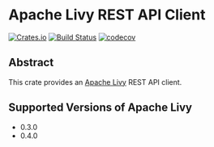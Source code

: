 # Apache Livy REST API Client
[![Crates.io](https://img.shields.io/crates/v/livy.svg)](https://crates.io/crates/livy)
[![Build Status](https://travis-ci.org/kjmrknsn/livy-rs.svg?branch=master)](https://travis-ci.org/kjmrknsn/livy-rs)
[![codecov](https://codecov.io/gh/kjmrknsn/livy-rs/branch/master/graph/badge.svg)](https://codecov.io/gh/kjmrknsn/livy-rs)

## Abstract
This crate provides an [Apache Livy](https://livy.incubator.apache.org/) REST API client.

## Supported Versions of Apache Livy
* 0.3.0
* 0.4.0
